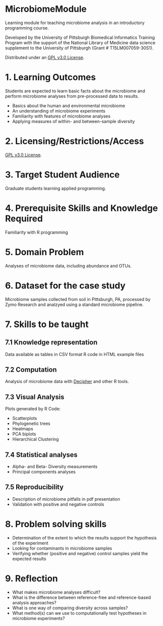 # MicrobiomeModule
Learning module for teaching microbiome analysis in an introductory programming course. 

Developed by the University of Pittsburgh Biomedical Informatics Training Program with the support of the National Library of Medicine data science supplement to the University of Pittsburgh (Grant # T15LM007059-30S1).

Distributed under an [GPL v3.0 License](https://www.gnu.org/licenses/agpl-3.0.en.html).


# 1. Learning Outcomes

Students are expected to learn basic facts about the microbiome and perform microbiome analyses from pre-processed data to results.

- Basics about the human and environmental microbiome
- An understanding of microbiome experiments
- Familiarity with features of microbiome analyses
- Applying measures of within- and between-sample diversity


# 2. Licensing/Restrictions/Access

[GPL v3.0 License](https://www.gnu.org/licenses/agpl-3.0.en.html).

# 3. Target Student Audience 

Graduate students learning applied programming.

# 4. Prerequisite Skills and Knowledge Required

Familiarity with R programming

# 5. Domain Problem

Analyses of microbiome data, including abundance and OTUs.

# 6. Dataset for the case study

Microbiome samples collected from soil in Pittsburgh, PA,  processed by Zymo Research and analzyed using a standard microbiome pipeline.

# 7. Skills to be taught

## 7.1 Knowledge representation

Data available as tables in CSV format
R code in HTML example files

## 7.2 Computation

Analysis of microbiome data with [Decipher](http://www2.decipher.codes) and other R tools.

## 7.3 Visual Analysis

Plots generated by R Code:
- Scatterplots
- Phylogenetic trees
- Heatmaps
- PCA biplots
- Hierarchical Clustering

## 7.4 Statistical analyses

- Alpha- and Beta- Diversity measurements
- Principal components analyses

## 7.5 Reproducibility 

- Description of microbiome pitfalls in pdf presentation
- Validation with positive and negative controls

# 8. Problem solving skills

- Determination of the extent to which the results support the hypothesis of the experiment
- Looking for contaminants in microbiome samples
- Verifying whether (positive and negative) control samples yield the expected results

# 9. Reflection 

- What makes microbiome analyses difficult?
- What is the difference between reference-free and reference-based analysis approaches?
- What is one way of comparing diversity across samples?
- What method(s) can we use to computationally test hypotheses in microbiome experiments?






